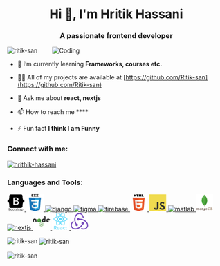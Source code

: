 <!--
**Ritik-san/Ritik-san** is a ✨ _special_ ✨ repository because its `README.md` (this file) appears on your GitHub profile.

Here are some ideas to get you started:

- 🔭 I’m currently working on ...
- 🌱 I’m currently learning ...
- 👯 I’m looking to collaborate on ...
- 🤔 I’m looking for help with ...
- 💬 Ask me about ...
- 📫 How to reach me: ...
- 😄 Pronouns: ...
- ⚡ Fun fact: ...

Here's how to reach me:  

[<img align="left" alt="ritik-san.githu.io" width="22px" src="https://raw.githubusercontent.com/iconic/open-iconic/master/svg/globe.svg" />][website]
[<img align="left" alt=" | Email" width="22px" src="https://raw.githubusercontent.com/iconic/open-iconic/master/svg/envelope-closed.svg" />][email]
[<img align="left" alt=" | Twitter" width="22px" src="https://cdn.jsdelivr.net/npm/simple-icons@v3/icons/twitter.svg" />][twitter]
[<img align="left" alt=" | LinkedIn" width="22px" src="https://cdn.jsdelivr.net/npm/simple-icons@v3/icons/linkedin.svg" />][linkedin]

[website]: https://ritik-san.github.io
[email]: mailto:
[twitter]: https://twitter.com/
[linkedin]: https://www.linkedin.com/in/
[![MasterHead](https://firebasestorage.googleapis.com/v0/b/flexi-coding.appspot.com/o/dempgi7-520f8d5f-63d4-4453-8822-dbc149ae27f8.gif?alt=media&token=91c0c7b2-93c3-4029-b011-1a8703c5730d)](https://ritik-san.io)
-->




<h1 align="center">Hi 👋, I'm Hritik Hassani</h1>
<h3 align="center">A passionate frontend developer</h3>

<img align="right" alt="Coding" width="400" src="https://static.wixstatic.com/media/bbe642_62414e50bef34ce28db1afabf55f17ec~mv2.gif">


<p align="left"> <img src="https://komarev.com/ghpvc/?username=ritik-san&label=Profile%20views&color=0e75b6&style=flat" alt="ritik-san" /> </p>

- 🌱 I’m currently learning **Frameworks, courses etc.**

- 👨‍💻 All of my projects are available at [https://github.com/Ritik-san](https://github.com/Ritik-san)

- 💬 Ask me about **react, nextjs**

- 📫 How to reach me ****

- ⚡ Fun fact **I think I am Funny**


<h3 align="left">Connect with me:</h3>
<p align="left">
<a href="https://linkedin.com/in/hassani-hritik" target="blank"><img align="center" src="https://raw.githubusercontent.com/rahuldkjain/github-profile-readme-generator/master/src/images/icons/Social/linked-in-alt.svg" alt="hrithik-hassani" height="30" width="40" /></a>
</p>

<h3 align="left">Languages and Tools:</h3>
<p align="left"> <a href="https://getbootstrap.com" target="_blank" rel="noreferrer"> <img src="https://raw.githubusercontent.com/devicons/devicon/master/icons/bootstrap/bootstrap-plain-wordmark.svg" alt="bootstrap" width="40" height="40"/> </a> <a href="https://www.w3schools.com/css/" target="_blank" rel="noreferrer"> <img src="https://raw.githubusercontent.com/devicons/devicon/master/icons/css3/css3-original-wordmark.svg" alt="css3" width="40" height="40"/> </a> <a href="https://www.djangoproject.com/" target="_blank" rel="noreferrer"> <img src="https://cdn.worldvectorlogo.com/logos/django.svg" alt="django" width="40" height="40"/> </a> <a href="https://www.figma.com/" target="_blank" rel="noreferrer"> <img src="https://www.vectorlogo.zone/logos/figma/figma-icon.svg" alt="figma" width="40" height="40"/> </a> <a href="https://firebase.google.com/" target="_blank" rel="noreferrer"> <img src="https://www.vectorlogo.zone/logos/firebase/firebase-icon.svg" alt="firebase" width="40" height="40"/> </a> <a href="https://www.w3.org/html/" target="_blank" rel="noreferrer"> <img src="https://raw.githubusercontent.com/devicons/devicon/master/icons/html5/html5-original-wordmark.svg" alt="html5" width="40" height="40"/> </a> <a href="https://developer.mozilla.org/en-US/docs/Web/JavaScript" target="_blank" rel="noreferrer"> <img src="https://raw.githubusercontent.com/devicons/devicon/master/icons/javascript/javascript-original.svg" alt="javascript" width="40" height="40"/> </a> <a href="https://www.mathworks.com/" target="_blank" rel="noreferrer"> <img src="https://upload.wikimedia.org/wikipedia/commons/2/21/Matlab_Logo.png" alt="matlab" width="40" height="40"/> </a> <a href="https://www.mongodb.com/" target="_blank" rel="noreferrer"> <img src="https://raw.githubusercontent.com/devicons/devicon/master/icons/mongodb/mongodb-original-wordmark.svg" alt="mongodb" width="40" height="40"/> </a> <a href="https://nextjs.org/" target="_blank" rel="noreferrer"> <img src="https://cdn.worldvectorlogo.com/logos/nextjs-2.svg" alt="nextjs" width="40" height="40"/> </a> <a href="https://nodejs.org" target="_blank" rel="noreferrer"> <img src="https://raw.githubusercontent.com/devicons/devicon/master/icons/nodejs/nodejs-original-wordmark.svg" alt="nodejs" width="40" height="40"/> </a> <a href="https://reactjs.org/" target="_blank" rel="noreferrer"> <img src="https://raw.githubusercontent.com/devicons/devicon/master/icons/react/react-original-wordmark.svg" alt="react" width="40" height="40"/> </a> <a href="https://redux.js.org" target="_blank" rel="noreferrer"> <img src="https://raw.githubusercontent.com/devicons/devicon/master/icons/redux/redux-original.svg" alt="redux" width="40" height="40"/> </a> </p>

<p><img align="left" src="https://github-readme-stats.vercel.app/api/top-langs?username=ritik-san&show_icons=true&locale=en&layout=compact" alt="ritik-san" /></p>

<p>&nbsp;<img align="center" src="https://github-readme-stats.vercel.app/api?username=ritik-san&show_icons=true&locale=en" alt="ritik-san" /></p>

<p><img align="center" src="https://github-readme-streak-stats.herokuapp.com/?user=ritik-san&" alt="ritik-san" /></p>
